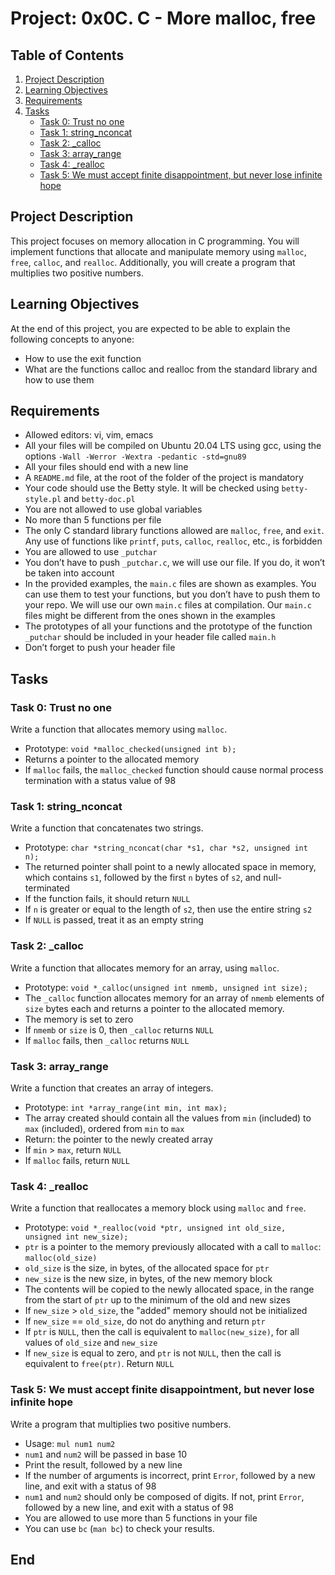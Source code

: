# Project: 0x0C. C - More malloc, free

## Table of Contents

1. [Project Description](#project-description)
2. [Learning Objectives](#learning-objectives)
3. [Requirements](#requirements)
4. [Tasks](#tasks)
    - [Task 0: Trust no one](#task-0-trust-no-one)
    - [Task 1: string_nconcat](#task-1-string_nconcat)
    - [Task 2: _calloc](#task-2-_calloc)
    - [Task 3: array_range](#task-3-array_range)
    - [Task 4: _realloc](#task-4-_realloc)
    - [Task 5: We must accept finite disappointment, but never lose infinite hope](#task-5-we-must-accept-finite-disappointment-but-never-lose-infinite-hope)

## Project Description

This project focuses on memory allocation in C programming. You will implement functions that allocate and manipulate memory using `malloc`, `free`, `calloc`, and `realloc`. Additionally, you will create a program that multiplies two positive numbers.

## Learning Objectives

At the end of this project, you are expected to be able to explain the following concepts to anyone:

- How to use the exit function
- What are the functions calloc and realloc from the standard library and how to use them

## Requirements

- Allowed editors: vi, vim, emacs
- All your files will be compiled on Ubuntu 20.04 LTS using gcc, using the options `-Wall -Werror -Wextra -pedantic -std=gnu89`
- All your files should end with a new line
- A `README.md` file, at the root of the folder of the project is mandatory
- Your code should use the Betty style. It will be checked using `betty-style.pl` and `betty-doc.pl`
- You are not allowed to use global variables
- No more than 5 functions per file
- The only C standard library functions allowed are `malloc`, `free`, and `exit`. Any use of functions like `printf`, `puts`, `calloc`, `realloc`, etc., is forbidden
- You are allowed to use `_putchar`
- You don’t have to push `_putchar.c`, we will use our file. If you do, it won’t be taken into account
- In the provided examples, the `main.c` files are shown as examples. You can use them to test your functions, but you don’t have to push them to your repo. We will use our own `main.c` files at compilation. Our `main.c` files might be different from the ones shown in the examples
- The prototypes of all your functions and the prototype of the function `_putchar` should be included in your header file called `main.h`
- Don’t forget to push your header file

## Tasks

### Task 0: Trust no one

Write a function that allocates memory using `malloc`.

- Prototype: `void *malloc_checked(unsigned int b);`
- Returns a pointer to the allocated memory
- If `malloc` fails, the `malloc_checked` function should cause normal process termination with a status value of 98

### Task 1: string_nconcat

Write a function that concatenates two strings.

- Prototype: `char *string_nconcat(char *s1, char *s2, unsigned int n);`
- The returned pointer shall point to a newly allocated space in memory, which contains `s1`, followed by the first `n` bytes of `s2`, and null-terminated
- If the function fails, it should return `NULL`
- If `n` is greater or equal to the length of `s2`, then use the entire string `s2`
- If `NULL` is passed, treat it as an empty string

### Task 2: _calloc

Write a function that allocates memory for an array, using `malloc`.

- Prototype: `void *_calloc(unsigned int nmemb, unsigned int size);`
- The `_calloc` function allocates memory for an array of `nmemb` elements of `size` bytes each and returns a pointer to the allocated memory.
- The memory is set to zero
- If `nmemb` or `size` is 0, then `_calloc` returns `NULL`
- If `malloc` fails, then `_calloc` returns `NULL`

### Task 3: array_range

Write a function that creates an array of integers.

- Prototype: `int *array_range(int min, int max);`
- The array created should contain all the values from `min` (included) to `max` (included), ordered from `min` to `max`
- Return: the pointer to the newly created array
- If `min` > `max`, return `NULL`
- If `malloc` fails, return `NULL`

### Task 4: _realloc

Write a function that reallocates a memory block using `malloc` and `free`.

- Prototype: `void *_realloc(void *ptr, unsigned int old_size, unsigned int new_size);`
- `ptr` is a pointer to the memory previously allocated with a call to `malloc`: `malloc(old_size)`
- `old_size` is the size, in bytes, of the allocated space for `ptr`
- `new_size` is the new size, in bytes, of the new memory block
- The contents will be copied to the newly allocated space, in the range from the start of `ptr` up to the minimum of the old and new sizes
- If `new_size` > `old_size`, the "added" memory should not be initialized
- If `new_size` == `old_size`, do not do anything and return `ptr`
- If `ptr` is `NULL`, then the call is equivalent to `malloc(new_size)`, for all values of `old_size` and `new_size`
- If `new_size` is equal to zero, and `ptr` is not `NULL`, then the call is equivalent to `free(ptr)`. Return `NULL`

### Task 5: We must accept finite disappointment, but never lose infinite hope

Write a program that multiplies two positive numbers.

- Usage: `mul num1 num2`
- `num1` and `num2` will be passed in base 10
- Print the result, followed by a new line
- If the number of arguments is incorrect, print `Error`, followed by a new line, and exit with a status of 98
- `num1` and `num2` should only be composed of digits. If not, print `Error`, followed by a new line, and exit with a status of 98
- You are allowed to use more than 5 functions in your file
- You can use `bc` (`man bc`) to check your results.

## End
